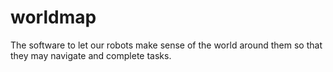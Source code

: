 # worldmap
The software to let our robots make sense of the world around them so that they may navigate and complete tasks.
